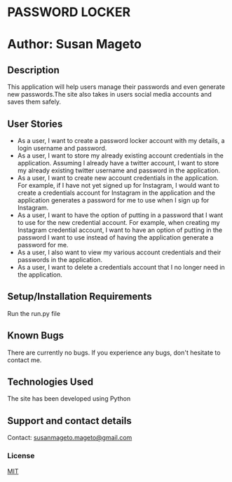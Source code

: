 # PASSWORD LOCKER
#### 
# Author: **Susan Mageto**
## Description
This application will help users manage their passwords and even generate new passwords.The site also takes in users social media accounts and saves them safely.
## User Stories
* As a user, I want to create a password locker account with my details, a login username and password.
* As a user, I want to store my already existing account credentials in the application. Assuming I already have a twitter account, I want to store my already existing twitter username and password in the application.
* As a user, I want to create new account credentials in the application. For example, if I have not yet signed up for Instagram, I would want to create a credentials account for Instagram in the application and the application generates a password for me to use when I sign up for Instagram.
* As a user, I want to have the option of putting in a password that I want to use for the new credential account. For example, when creating my Instagram credential account, I want to have an option of putting in the password I want to use instead of having the application generate a password for me.
* As a user, I also want to view my various account credentials and their passwords in the application.
* As a user, I want to delete a credentials account that I no longer need in the application.
## Setup/Installation Requirements
Run the run.py file
## Known Bugs
There are currently no bugs. If you experience any bugs, don't hesitate to contact me.
## Technologies Used
The site has been developed using Python
## Support and contact details
Contact: susanmageto.mageto@gmail.com
### License
[MIT](https://github.com/SusanMageto)